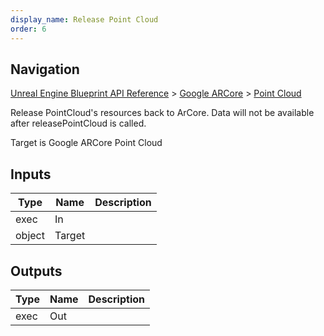 ```yaml
---
display_name: Release Point Cloud
order: 6
---
```

## Navigation

[Unreal Engine Blueprint API Reference](https://dev.epicgames.com/documentation/en-us/unreal-engine/BlueprintAPI) > [Google ARCore](https://dev.epicgames.com/documentation/en-us/unreal-engine/BlueprintAPI/GoogleARCore) > [Point Cloud](https://dev.epicgames.com/documentation/en-us/unreal-engine/BlueprintAPI/GoogleARCore/PointCloud)

Release PointCloud's resources back to ArCore. Data will not be available after releasePointCloud is called.

Target is Google ARCore Point Cloud

## Inputs

| Type | Name | Description |
| --- | --- | --- |
| exec | In |  |
| object | Target |  |

## Outputs

| Type | Name | Description |
| --- | --- | --- |
| exec | Out |  |
